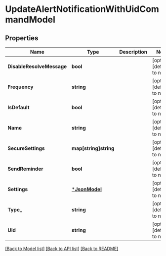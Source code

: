 # UpdateAlertNotificationWithUidCommandModel

## Properties
Name | Type | Description | Notes
------------ | ------------- | ------------- | -------------
**DisableResolveMessage** | **bool** |  | [optional] [default to null]
**Frequency** | **string** |  | [optional] [default to null]
**IsDefault** | **bool** |  | [optional] [default to null]
**Name** | **string** |  | [optional] [default to null]
**SecureSettings** | **map[string]string** |  | [optional] [default to null]
**SendReminder** | **bool** |  | [optional] [default to null]
**Settings** | [***JsonModel**](Json.md) |  | [optional] [default to null]
**Type_** | **string** |  | [optional] [default to null]
**Uid** | **string** |  | [optional] [default to null]

[[Back to Model list]](../README.md#documentation-for-models) [[Back to API list]](../README.md#documentation-for-api-endpoints) [[Back to README]](../README.md)


